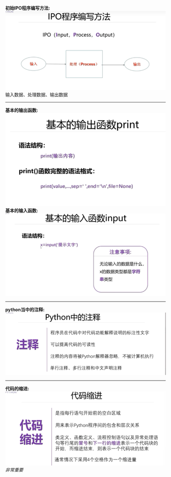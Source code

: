 **初始IPO程序编写方法:**  
![IPO.png](document%2FIPO.png)  
输入数据、处理数据、输出数据  
***  
**基本的输出函数:**  
![基的输出函数print.png](document%2F%E5%9F%BA%E7%9A%84%E8%BE%93%E5%87%BA%E5%87%BD%E6%95%B0print.png)  
**基本的输入函数:**  
![基本的输入函数Input.png](document%2F%E5%9F%BA%E6%9C%AC%E7%9A%84%E8%BE%93%E5%85%A5%E5%87%BD%E6%95%B0Input.png)  
***  
**python当中的注释:**  
![python当中的注释.png](document%2Fpython%E5%BD%93%E4%B8%AD%E7%9A%84%E6%B3%A8%E9%87%8A.png)  
***
**代码的缩进:**  
![img.png](document/代码的缩进.png)  
*非常重要*